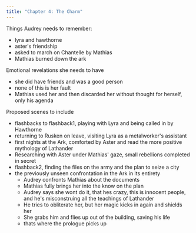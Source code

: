 ```yaml
---
title: "Chapter 4: The Charm"
---
```

<!--{% include figure.html image="{{site.baseurl}}/assets/headers/flashes.gif" alt="flashes of previous headers" %} -->

Things Audrey needs to remember: 
- lyra and hawthorne
- aster's friendship
- asked to march on Chantelle by Mathias
- Mathias burned down the ark

Emotional revelations she needs to have
- she did have friends and was a good person
- none of this is her fault
- Mathias used her and then discarded her without thought for herself, only his agenda

Proposed scenes to include
- flashbacks to flashback1, playing with Lyra and being called in by Hawthorne
- returning to Rusken on leave, visiting Lyra as a metalworker's assistant
- first nights at the Ark, comforted by Aster and read the more positive mythology of Lathander
- Researching with Aster under Mathias' gaze, small rebellions completed in secret
- flashback2, finding the files on the army and the plan to seize a city
- the previously unseen confrontation in the Ark in its entirety
    - Audrey confronts Mathias about the documents
    - Mathias fully brings her into the know on the plan
    - Audrey says she wont do it, that hes crazy, this is innocent people, and he's misconstruing all the teachings of Lathander
    - He tries to obliterate her, but her magic kicks in again and shields her
    - She grabs him and flies up out of the building, saving his life
    - thats where the prologue picks up
